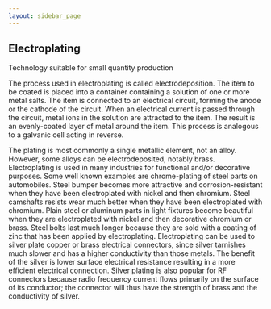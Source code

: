 ```yaml
---
layout: sidebar_page
---
```


## Electroplating

Technology suitable for small quantity production

The process used in electroplating is called electrodeposition. The item to be coated is placed into a container containing a solution of one or more metal salts. The item is connected to an electrical circuit, forming the anode or the cathode of the circuit. When an electrical current is passed through the circuit, metal ions in the solution are attracted to the item. The result is an evenly-coated layer of metal around the item. This process is analogous to a galvanic cell acting in reverse.

The plating is most commonly a single metallic element, not an alloy. However, some alloys can be electrodeposited, notably brass. Electroplating is used in many industries for functional and/or decorative purposes. Some well known examples are chrome-plating of steel parts on automobiles. Steel bumper becomes more attractive and corrosion-resistant when they have been electroplated with nickel and then chromium. Steel camshafts resists wear much better when they have been electroplated with chromium. Plain steel or aluminum parts in light fixtures become beautiful when they are electroplated with nickel and then decorative chromium or brass. Steel bolts last much longer because they are sold with a coating of zinc that has been applied by electroplating. Electroplating can be used to silver plate copper or brass electrical connectors, since silver tarnishes much slower and has a higher conductivity than those metals. The benefit of the silver is lower surface electrical resistance resulting in a more efficient electrical connection. Silver plating is also popular for RF connectors because radio frequency current flows primarily on the surface of its conductor; the connector will thus have the strength of brass and the conductivity of silver.